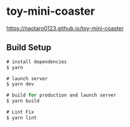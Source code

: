 # toy-mini-coaster

https://naotaro0123.github.io/toy-mini-coaster

## Build Setup

```ts
# install dependencies
$ yarn

# launch server
$ yarn dev

# build for production and launch server
$ yarn build

# Lint Fix
$ yarn lint
```
